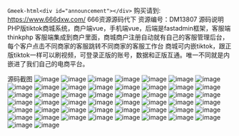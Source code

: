 `Gmeek-html<div id="announcement"></div>`
购买请到: https://www.666dxw.com/ 666资源源码代下
资源编号：DM13807
源码说明
PHP版tiktok商城系统，商户端vue，手机端vue，后端是fastadmin框架，客服端thinkphp
客服端集成到商户里面，商城商户注册自动就有自己的客服管理后台，每个客户点击不同商家的客服跳转不同商家的客服工作台
商城可内嵌tiktok，跟正版tiktok一样可以刷视频，可登录正版的账号，数据和正版互通。唯一不同就是内嵌进了我们自己的电商平台。

源码截图
![image](https://github.com/user-attachments/assets/49b1d523-be50-45fb-ac00-8bf3b0b8adca)
![image](https://github.com/user-attachments/assets/c78c5895-07f2-4086-acde-aafb42846a95)
![image](https://github.com/user-attachments/assets/b039970c-39c2-48e3-9b98-eae57a47bb17)
![image](https://github.com/user-attachments/assets/9ca2b21f-6e4f-419c-aa83-1a49e880f57a)
![image](https://github.com/user-attachments/assets/cf4d19d2-d4bb-43ab-9e86-d4aeef10d554)
![image](https://github.com/user-attachments/assets/aa6bf394-5e89-4dde-b9cf-ee3def885e89)
![image](https://github.com/user-attachments/assets/5107251d-a647-4f22-ae54-5c36dfa74190)
![image](https://github.com/user-attachments/assets/30fa16f2-0857-437d-93dc-46139976c413)
![image](https://github.com/user-attachments/assets/a91b86ac-7e67-4e2d-855b-2637800635d6)
![image](https://github.com/user-attachments/assets/53a58860-de71-45aa-a32d-d8ed73f97fe8)
![image](https://github.com/user-attachments/assets/9442bb68-5bf1-4a19-b61d-27f71377bcf1)
![image](https://github.com/user-attachments/assets/53974037-93a0-4d67-814b-788bbce68cb9)
![image](https://github.com/user-attachments/assets/c3b9814f-3c2c-4e3a-a0d3-a220264ddb41)
![image](https://github.com/user-attachments/assets/32ad2391-6645-426f-8de9-9bf4974df4bd)
![image](https://github.com/user-attachments/assets/389f13c2-277a-49f0-8c91-66f484234066)
![image](https://github.com/user-attachments/assets/191623db-9883-48e4-8aff-809147c3c7a0)
![image](https://github.com/user-attachments/assets/457eb4f3-a706-4502-84f1-370752cc8f86)
![image](https://github.com/user-attachments/assets/5b705c32-7c66-4778-9e82-41468adbbbbf)
![image](https://github.com/user-attachments/assets/db9e529e-e016-4078-a455-8427bece70b4)
![image](https://github.com/user-attachments/assets/31994162-b771-46e9-90b2-524536a242f6)
![image](https://github.com/user-attachments/assets/608845d0-7ce8-4b99-a9b7-56f4a70ae5e4)
![image](https://github.com/user-attachments/assets/4495dddf-c20d-46b6-ac84-e2253ea68c11)
![image](https://github.com/user-attachments/assets/b298c81b-e298-4557-ad49-a5fad6bfed3a)
![image](https://github.com/user-attachments/assets/30c86139-d483-4750-959a-665dcc760d4c)
![image](https://github.com/user-attachments/assets/0feb36d8-4bde-41ed-97ce-7488ecd991a9)
![image](https://github.com/user-attachments/assets/f59ace06-f3d2-4992-a7a4-ed7e3c351989)
![image](https://github.com/user-attachments/assets/39e42124-9186-40e2-a00b-ee7d57cf4dc0)
![image](https://github.com/user-attachments/assets/8db62968-64fd-49d5-8f67-7dfd3205008e)
![image](https://github.com/user-attachments/assets/21d505e5-c58d-43e3-9f88-0a6ff9425d6d)
![image](https://github.com/user-attachments/assets/493f182e-259b-47e8-9d36-8873f5de0fbc)
![image](https://github.com/user-attachments/assets/f3e40223-43ad-4b8e-a74e-5a3ca49134d9)
![image](https://github.com/user-attachments/assets/0b6e3256-b081-4c25-83e3-655a99c49d67)
![image](https://github.com/user-attachments/assets/a92303b7-fa59-4d5a-b84b-fd3d93515245)
![image](https://github.com/user-attachments/assets/acaac303-f7d7-4987-9ade-c578b2d202fd)
![image](https://github.com/user-attachments/assets/3d47d5cd-589e-474b-9872-cf0d87bce0d4)
![image](https://github.com/user-attachments/assets/9e3a2b83-192d-4e71-85f4-8ac31bdb3184)
![image](https://github.com/user-attachments/assets/e173215d-180f-4e58-87f9-bb489b887e3f)
![image](https://github.com/user-attachments/assets/2a0f2431-4bcd-4f0d-94e8-26d437e4f06c)
![image](https://github.com/user-attachments/assets/b9e67693-78a6-4a89-9aa0-a3c844ba40b5)
![image](https://github.com/user-attachments/assets/46e19082-9552-41bf-a150-b6bd4703dc74)
![image](https://github.com/user-attachments/assets/6a227b3c-0ae1-4faa-92e8-b4e3eba01501)
![image](https://github.com/user-attachments/assets/d66c9d69-9687-48f4-a27f-6d928f181699)
![image](https://github.com/user-attachments/assets/6093c133-2671-4efb-868d-dd62853bc1d3)
![image](https://github.com/user-attachments/assets/dcc622cd-5b82-4a38-b4b7-f29a0f2f67e5)
![image](https://github.com/user-attachments/assets/a1076e31-e095-4338-8574-0b11cc0ab38e)
![image](https://github.com/user-attachments/assets/28fe01c2-c485-474b-aea3-fa9830701f7f)
![image](https://github.com/user-attachments/assets/d738ecf8-1e5b-4a1a-af07-4057abec61b0)
![image](https://github.com/user-attachments/assets/4b3b0042-f865-4e5e-8374-5c208fa3bad3)
![image](https://github.com/user-attachments/assets/18fef6fd-262f-49b3-ade8-9ae6cb5926f4)
